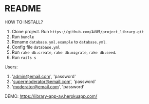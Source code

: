 # README

HOW TO INSTALL?

1. Clone project. Run ```https://github.com/AV85/project_library.git```
2. Run ```bundle```
3. Rename ```database.yml.example``` to ```database.yml```.
4. Config file ```database.yml```
5. Run ```rake db:create```,  ```rake db:migrate```, ```rake db:seed```.
6. Run ```rails s```

Users:
1. 'admin@email.com', 'password'  
2. 'supermoderator@email.com', 'password'  
3. 'moderator@email.com', 'password'  

DEMO: https://library-app-av.herokuapp.com/